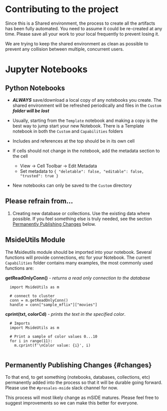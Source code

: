 # Contributing to the project
Since this is a Shared environment, the process to create all the artifacts has been fully automated.  You need to assume it could be re-created at any time.  Please save all your work to your local frequently to prevent losing it.

We are trying to keep the shared environment as clean as possible to prevent any collision between multiple, concurrent users.  


# Jupyter Notebooks

## Python Notebooks
* ***ALWAYS*** save/download a local copy of any notebooks you create.  The shared environment will be refreshed periodically and files in the `Custom` ***folder will be lost***

* Usually, starting from the `Template` notebook and making a copy is the best way to jump start your new Notebook.  There is a Template notebook in both the `Custom` and `Capabilities` folders
* Includes and references at the top should be in its own cell
* If cells should not change in the notebook, add the metadata section to the cell
  * View -> Cell Toolbar -> Edit Metadata
  * Set metadata to `{ "deletable": false, "editable": false, "trusted": true }`
* New notebooks can only be saved to the `Custom` directory


## Please refrain from...
1. Creating new database or collections.  Use the existing data where possible.  If you feel something else is truly needed, see the section [Permanently Publishing Changes](#changes) below. 




## MsideUtils Module
The Msideutils module should be imported into your notebook.  Several functions will provide connections, etc for your Notebook.  The current `Capabilities` folder contains many examples, the most commonly used functions are:

**getReadOnlyConn()** - *returns a read only connection to the database*
```
  import MsideUtils as m

  # connect to cluster
  conn = m.getReadOnlyConn()
  handle = conn["sample_mflix"]["movies"]
```

**cprint(txt, colorCd)** - *prints the text in the specified color*.  
```
  # Imports
  import MsideUtils as m

  # Print a sample of color values 0...10
  for i in range(11):
    m.cprint(f'\nColor value: {i}', i)
    
```

## Permanently Publishing Changes {#changes}
To that end, to get something (notebooks, databases, collections, etc) permanently added into the process so that it will be durable going forward.  Please use the `#presales-mside` slack channel for now.

This process will most likely change as mSIDE matures.  Please feel free to suggest improvements so we can make this better for everyone.


